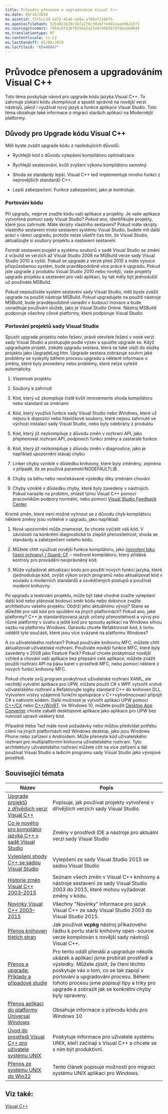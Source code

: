 ```yaml
---
title: Průvodce přenosem a upgradováním Visual C++
ms.date: 09/18/2018
ms.assetid: f5fbcc3d-aa72-41a6-ad9a-a706af2166fb
ms.openlocfilehash: 52ba023b38c16fa276c3dabffe481aaae96215f1
ms.sourcegitcommit: 7d64c5f226f925642a25e07498567df8bebb00d4
ms.translationtype: MT
ms.contentlocale: cs-CZ
ms.lasthandoff: 05/08/2019
ms.locfileid: "65448847"
---
```

# <a name="visual-c-porting-and-upgrading-guide"></a>Průvodce přenosem a upgradováním Visual C++

Toto téma poskytuje návod pro upgrade kódu jazyka Visual C++. To zahrnuje získání kódu zkompilovat a spustit správně na novější verzi nástrojů, jakož i využívat nový jazyk a funkce aplikace Visual Studio. Toto téma obsahuje také informace o migraci starších aplikací na Modernější platformy.

## <a name="reasons-to-upgrade-visual-c-code"></a>Důvody pro Upgrade kódu Visual C++

Měli byste zvážit upgrade kódu z následujících důvodů:

- Rychlejší kód z důvodu vylepšení kompilátoru optimalizace.

- Rychlejší sestavování, kvůli zvýšení výkonu kompilátoru samotný.

- Shoda se standardy lepší. Visual C++ teď implementuje mnoho funkcí z nejnovějších standardů C++.

- Lepší zabezpečení. Funkce zabezpečení, jako je kontroluje.

### <a name="porting-your-code"></a>Portování kódu

Při upgradu, nejprve zvažte kódu vaší aplikace a projekty. Je vaše aplikace vytvořená pomocí sady Visual Studio? Pokud ano, identifikujte projekty, které jsou zahrnuté.  Máte skripty vlastního sestavení? Pokud máte skripty vlastního sestavení místo sestavení systému Visual Studio, budete mít další práci v rámci upgradu, protože nelze ušetřit čas tím, že Visual Studio, aktualizujte si soubory projektu a nastavení sestavení.

Formát sestavení projekt a systému souborů v sadě Visual Studio se změní z vcbuild ve verzích až Visual Studio 2008 na MSBuild verze sady Visual Studio 2010 a vyšší. Pokud se upgrade z verze před 2010 a máte vysoce přizpůsobenou systém, bude pravděpodobně více práce k upgradu. Pokud jste upgrade z produktu Visual Studio 2010 nebo novější, vaše projekty upgrade projektu a sestavení pro vaši aplikaci, by tak měly být jednodušší už používáte MSBuild.

Pokud nepoužíváte systém sestavení sady Visual Studio, měli byste zvážit upgrade na použití nástroje MSBuild. Pokud upgradujete na použití nástroje MSBuild, bude pravděpodobně usnadní v budoucí inovace a bude usnadňuje používání služeb, jako je Visual Studio Online. Nástroj MSBuild podporuje všechny cílové platformy, které podporuje Visual Studio.

### <a name="porting-visual-studio-projects"></a>Portování projektů sady Visual Studio

Spustit upgrade projektu nebo řešení, právě otevřete řešení v nové verzi sady Visual Studio a postupujte podle výzev a spusťte upgrade se.  Když upgradujete projekt, získáte upgradu sestava, která se také uloží do složky projektu jako UpgradeLog.htm. Upgrade sestava zobrazuje souhrn jaké problémy se vyskytly během procesu upgradu a některé informace o změny, které byly provedeny nebo problémy, které nelze vyřešit automaticky.

1. Vlastnosti projektu

2. Soubory k zahrnutí

3. Kód, který už zkompiluje čistě kvůli imrovements shoda kompilátoru nebo standard se změnami

4. Kód, který využívá funkce sady Visual Studio nebo Windows, které už nejsou k dispozici nebo hlavičkové soubory, které nejsou zahrnuté ve výchozí instalaci sady Visual Studio, nebo byly odebrány z produktu

5. Kód, který již nezkompiluje z důvodu změn v rozhraní API, jako přejmenovat rozhraní API, podpisech funkcí změny a zastaralé funkce

6. Kód, který již nezkompiluje z důvodu změn v diagnostice, jako je například upozornění stávají chybu

7. Linker chyby vzniklé v důsledku knihovny, které byly změněny, zejména v případě, že se používá parametr/NODEFAULTLIB.

8. Chyby za běhu nebo neočekávané výsledky díky změnám chování

9. Chyby vzniklé v důsledku chyby, které byly zavedeny v nástrojích. Pokud narazíte na problém, ohlásit týmu Visual C++ pomocí pracovníkům podpory normální, nebo pomocí [Visual Studio Feedback Center](http://connect.microsoft.com/VisualStudio/Feedback).

Kromě změn, které není možné vyhnout se z důvodu chyb kompilátoru některé změny jsou volitelné v upgradu, jako například:

1. Nová upozornění může znamenat, že chcete vyčistit váš kód. V závislosti na konkrétní diagnostické to zlepšit přenositelnost, shoda se standardy a zabezpečení vašeho kódu.

2. Můžete chtít využívat novější funkce kompilátoru, jako [(povolení toku řízení ochrany) / Guard: CF](../build/reference/guard-enable-control-flow-guard.md) – možnost kompilátoru, který přidává kontroly pro provádění neoprávněný kód.

3. Může vyžadovat aktualizaci kódu pro použití nových funkcí jazyka, které zjednodušuje kód, zvýšit výkon svých programů nebo aktualizovat kód v souladu s moderních standardů a osvědčených postupů a používat moderní knihovny.

Po upgradu a testování projektu, může být také vhodné zvažte vylepšení další kód nebo plánovat budoucí směr kódu nebo dokonce zvažte architekturu vašeho projektu. Obdrží jeho aktuálnímu vývoji? Stane se důležité pro váš kód pro spuštění na jiných platformách?  Pokud ano, jaké platformy?  C++ je standardizovaná jazyk určený přenositelnost a vývoj pro různé platformy v úvahu a ještě kód pro spoustu aplikací na Windows silnou vazbu na platformu Windows. Opravdu chcete Refaktorovat kód, k tomu oddělit tyto součásti, které jsou více svázané na platformu Windows?

A co uživatelského rozhraní? Pokud používáte knihovnu MFC, můžete chtít aktualizovat uživatelské rozhraní. Používáte novější funkce MFC, které byly zavedeny v 2008 jako Feature Pack? Pokud chcete poskytnout novější vzhled a chování vaší aplikace bez přepsání celé aplikace, můžete zvážit použití rozhraní API na pásu karet v prostředí MFC, nebo pomocí některé z nových funkcí knihovny MFC.

Pokud chcete svůj program poskytnout uživatelské rozhraní XAML, ale nechtějí vytvářet aplikace pro UPW, můžete použít C# s WPF vytvořit vrstvě uživatelského rozhraní a Refaktorujte logiky standard C++ do knihoven DLL. Vytvoření vrstvy vzájemná funkční spolupráce v C++vyhodnocovací připojit C# s nativním kódem. Další možností je vytvořit aplikaci UPW pomocí [ C++/CX](https://msdn.microsoft.com/library/windows/apps/xaml/hh699871.aspx) nebo [ C++/WinRT](https://github.com/microsoft/cppwinrt). Ve Windows 10, můžete použít [Desktop App Converter](https://msdn.microsoft.com/windows/uwp/porting/desktop-to-uwp-run-desktop-app-converter) chcete zabalit desktopové aplikace jako aplikace pro UPW bez nutnosti upravit veškerý kód.

Případně třeba Teď máte nové požadavky nebo můžou předvídat potřebu cílení na jiných platformách než Windows desktop, jako jsou Windows Phone nebo zařízení s Androidem. Může přeneste kód uživatelského rozhraní pro multiplatformní knihovna uživatelského rozhraní. Tyto architektury uživatelského rozhraní můžete cílit na více zařízení a dál používat Visual Studio a ladicím programu sady Visual Studio jako vývojové prostředí.

## <a name="related-topics"></a>Související témata

|Název|Popis|
|-----------|-----------------|
|[Upgrade projektů z dřívějších verzí Visual C++](upgrading-projects-from-earlier-versions-of-visual-cpp.md)|Popisuje, jak používat projekty vytvořené v dřívějších verzích sady Visual Studio.|
|[Co je nového pro kompilátor jazyka C++ v sadě Visual Studio](../overview/what-s-new-for-visual-cpp-in-visual-studio.md)|Změny v prostředí IDE a nástroje pro aktuální verzi sady Visual Studio|
|[Vylepšení shody C++ se sadou Visual Studio](../overview/cpp-conformance-improvements.md)|Vylepšení ze sady Visual Studio 2015 se sadou Visual Studio|
|[Historie změn Visual C++ 2003–2015](visual-cpp-change-history-2003-2015.md)|Seznam všech změn v Visual C++ knihovny a nástroje sestavení ze sady Visual Studio 2003 do 2015, které mohou vyžadovat změny v kódu.|
|[Novinky Visual C++ 2003–2015](visual-cpp-what-s-new-2003-through-2015.md)|Všechny "Novinky" informace pro jazyk Visual C++ ze sady Visual Studio 2003 do Visual Studio 2015.|
|[Přenos knihoven třetích stran](porting-third-party-libraries.md)|Jak používat **vcpkg** nástroj příkazového řádku k portu starší knihovny open-source verze kompilován s novější sady nástrojů Visual C++.|
|[Přenos a upgrade: Příklady a případové studie](porting-and-upgrading-examples-and-case-studies.md)|Pro tento oddíl přenáší a upgraduje několik ukázek a aplikací jsme probírali prostředí a výsledky. Můžete zjistit, že čtení těchto poskytuje vás o tom, co se tak zapojí v portování a upgradování procesu. Během tohoto procesu jsme popisují tipy a triky pro upgrade a zobrazit jak se konkrétní chyby byly opraveny.|
|[Přenos aplikací do platformy Universal Windows](porting-to-the-universal-windows-platform-cpp.md)|Obsahuje informace o převodu kódu pro Windows 10|
|[Úvod do prostředí Visual C++ pro uživatele systému UNIX](introduction-to-visual-cpp-for-unix-users.md)|Poskytuje informace pro uživatele systému UNIX, kteří začínají s Visual C++ a chcete se s ním být produktivní.|
|[Přenos ze systému UNIX do Win32](porting-from-unix-to-win32.md)|Tento článek popisuje možnosti pro migraci systému UNIX aplikací pro Windows.|

## <a name="see-also"></a>Viz také:

[Visual C++](../overview/visual-cpp-in-visual-studio.md)
